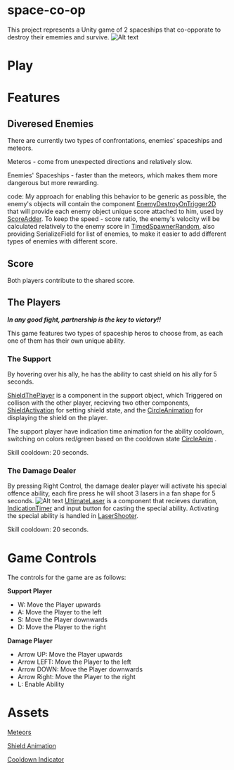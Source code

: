 # space-co-op
This project represents a Unity game of 2 spaceships that co-opporate to destroy their ememies and survive.
![Alt text](Assets/Screenshots/ScreenShot%20Main.png)
# Play

# Features
## Diveresed Enemies
There are currently two types of confrontations, enemies' spaceships and meteors.

Meteros - come from unexpected directions and relatively slow.

Enemies' Spaceships - faster than the meteors, which makes them more dangerous but more rewarding.

code:
My approach for enabling this behavior to be generic as possible, the enemy's objects will contain the component [EnemyDestroyOnTrigger2D](Assets/Scripts/3-collisions/EnemyDestroyOnTrigger2D.cs) that will provide each enemy object unique score attached to him, used by [ScoreAdder](Assets/Scripts/3-collisions/ScoreAdder.cs).
To keep the speed - score ratio, the enemy's velocity will be calculated relatively to the enemy score in [TimedSpawnerRandom](Assets/Scripts/2-spawners/TimedSpawnerRandom.cs), also providing SerializeField for list of enemies, to make it easier to add different types of enemies with different score.

## Score
Both players contribute to the shared score.

## The Players
***In any good fight, partnership is the key to victory!!***

This game features two types of spaceship heros to choose from, as each one of them has their own unique ability.



### The Support
By hovering over his ally, he has the ability to cast shield on his ally for 5 seconds.

[ShieldThePlayer](Assets/Scripts/3-collisions/ShieldThePlayer.cs) is a component in the support object, which Triggered on collison with the other player, recieving two other components, [ShieldActivation](Assets/Scripts/3-collisions/shieldActivation.cs) for setting shield state, and the [CircleAnimation](Assets/IrregularCircleUI/Scripts/CircleAnimation.cs) for displaying the shield on the player.

The support player have indication time animation for the ability cooldown, switching on colors red/green based on the cooldown state [CircleAnim](https://github.com/barakdf/space-co-op/blob/cee9295eaaf48a1fc725319ca9c23af8ba3a458e/Assets/ProudLlama/Circle%20Generator/Demo/CircleAnim.cs) . 

Skill cooldown: 20 seconds.

### The Damage Dealer

By pressing Right Control, the damage dealer player will activate his special offence ability, each fire press he will shoot 3 lasers in a fan shape for 5 seconds.
![Alt text](Assets/Screenshots/Screenshot%20Laser.png)
[UltimateLaser](Assets/Scripts/3-collisions/UltimateLaser.cs) is a component that recieves duration, [IndicationTimer](Assets/ProudLlama/Circle%20Generator/Demo/CircleAnim.cs) and input button for casting the special ability.
Activating the special ability is handled in [LaserShooter](Assets/Scripts/2-spawners/LaserShooter.cs).

Skill cooldown: 20 seconds.

# Game Controls
The controls for the game are as follows:

**Support Player**

- W: Move the Player upwards
- A: Move the Player to the left
- S: Move the Player downwards
- D: Move the Player to the right

**Damage Player**

- Arrow UP: Move the Player upwards
- Arrow LEFT: Move the Player to the left
- Arrow DOWN: Move the Player downwards
- Arrow Right: Move the Player to the right
- L: Enable Ability

# Assets
[Meteors](https://assetstore.unity.com/packages/2d/gui/icons/hand-painted-icons-102396)

[Shield Animation](https://assetstore.unity.com/packages/tools/gui/irregular-circle-ui-animation-163132)

[Cooldown Indicator](https://assetstore.unity.com/packages/tools/gui/circle-generator-213175)

